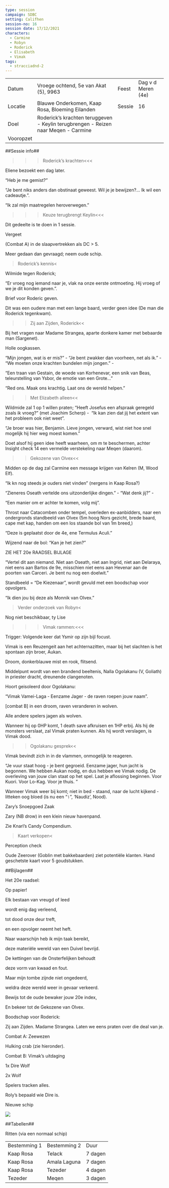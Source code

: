 ```yaml
---
type: session
campaign: SDBC
setting: Califhen
session-no: 16
session date: 17/12/2021
characters:
  - Carmine
  - Robyn
  - Roderick
  - Elisabeth
  - Vimak
tags:
  - stracciadnd-2
---
```

|           |                                                                                    |        |                    |
| --------- | ---------------------------------------------------------------------------------- | ------ | ------------------ |
| Datum     | Vroege ochtend, 5e van Akat (5), 9963                                              | Feest  | Dag v d Meren (4e) |
| Locatie   | Blauwe Onderkomen, Kaap Rosa, Bloeming Eilanden                                    | Sessie | 16                 |
| Doel      | Roderick’s krachten teruggeven - Keylin terugbrengen - Reizen naar Meqen - Carmine |        |                    |
| Vooropzet |                                                                                    |        |                    |

  
  
  

##Sessie info##

>>>Roderick’s krachten<<<

Eliene bezoekt een dag later.

“Heb je me gemist?”

“Je bent niks anders dan obstinaat geweest. Wil je je bewijzen?... Ik wil een cadeautje.”.

“Ik zal mijn maatregelen heroverwegen.”

  

>>>Keuze terugbrengt Keylin<<<

Dit gedeelte is te doen in 1 sessie.

Vergeet  

(Combat A) in de slaapvertrekken als DC > 5.

Meer gedaan dan gevraagd; neem oude schip.

  

>Roderick’s kennis<

Wilmide tegen Roderick;

“Er vroeg nog iemand naar je, vlak na onze eerste ontmoeting. Hij vroeg of we je dit konden geven.”.

Brief voor Roderic geven.

Dit was een oudere man met een lange baard, verder geen idee (De man die Roderick tegenkwam).

  

>>Zij aan Zijden, Roderick<<

Bij het vragen naar Madame Strangea, aparte donkere kamer met bebaarde man (Sargenet).

Holle oogkassen.

“Mijn jongen, wat is er mis?” - “Je bent zwakker dan voorheen, net als ik.” - “We moeten onze krachten bundelen mijn jongen.” - 

“Een traan van Gestain, de woede van Korhenevar, een snik van Beas, teleurstelling van Ysbor, de emotie van een Grote…”

“Red ons. Maak ons krachtig. Laat ons de wereld helpen.”

  

>>Met Elizabeth alleen<<

Wildmide zal 1 op 1 willen praten; “Heeft Josefus een afspraak geregeld zoals ik vroeg?” (met Joachim Scherp) -  “Ik kan zien dat jij het extent van het probleem ook niet weet”. 

“Je broer was hier, Benjamin. Lieve jongen, verward, wist niet hoe snel mogelijk hij hier weg moest komen.”

Doet alsof hij geen idee heeft waarheen, om m te beschermen, achter Insight check 14 een vermelde verstekeling naar Meqen (daarom).

  

>>Gekozene van Olvex<<

Midden op de dag zal Carmine een message krijgen van Kelren (M, Wood Elf).

“Ik kn nog steeds je ouders niet vinden” (nergens in Kaap Rosa?)

“Zieneres Oseath vertelde ons uitzonderlijke dingen.” - “Wat denk jij?” - 

“Een manier om er achter te komen, volg mij”.

  

Throst naar Catacomben onder tempel, overleden ex-aanbidders, naar een ondergronds standbeeld van Olvex (5m hoog Nors gezicht, brede baard, cape met kap, handen om een los staande bol van 1m breed,)

“Deze is geplaatst door de 4e, ene Termulus Aculi.”

Wijzend naar de bol: “Kan je het zien?”

ZIE HET 20e RAADSEL BIJLAGE

  

“Vertel dit aan niemand. Niet aan Oseath, niet aan Ingrid, niet aan Delaraya, niet eens aan Bartos de 9e, misschien niet eens aan Hevenar aan de poorten van Carceri. Je bent nu nog een doelwit.”

Standbeeld = “De Kiezenaar”, wordt gevuld met een boodschap voor opvolgers.

“Ik dien jou bij deze als Monnik van Olvex.”

  

>Verder onderzoek van Robyn<

Nog niet beschikbaar, ty Lise

  

>>>Vimak rammen:<<<

Trigger: Volgende keer dat Ysmir op zijn bijl focust.

  

Vimak is een Reuzengeit aan het achternazitten, maar bij het slachten is het spontaan zijn broer, Aukan.

Droom, donkerblauwe mist en rook, flitsend.

Middelpunt wordt van een brandend beeltenis, Nalla Ogolakanu (V, Goliath) in priester dracht, dreunende clangenoten. 

Hoort geisoleerd door Ogolakanu: 

“Vimak Vamei-Laga - Eenzame Jager - de raven roepen jouw naam”.

  

[combat B] in een droom, raven veranderen in wolven.

Alle andere spelers jagen als wolven.

  

Wanneer hij op 0HP komt, 1 death save afkruisen en 1HP erbij. Als hij de monsters verslaat, zal Vimak praten kunnen. Als hij wordt verslagen, is Vimak dood.

  

>>Ogolakanu gesprek<<

Vimak bevindt zich in in de vlammen, onmogelijk te reageren.

“Je vuur staat hoog - je bent gegroeid. Eenzame jager, hun jacht is begonnen. We hebben Aukan nodig, en dus hebben we Vimak nodig. De overleving van jouw clan staat op het spel. Laat je aflossing beginnen. Voor Kuori. Voor Lo-Kag. Voor je thuis. ”

  

Wanneer Vimak weer bij komt; niet in bed - staand, naar de lucht kijkend - litteken oog bloed (is nu een “ᚾ”, ‘Naudiz’, Nood).

  

Zary’s Snoepgoed Zaak

Zary (NB drow) in een klein nieuw havenpand.

Zie Knarl’s Candy Compendium.

  

>Kaart verkopen<

Perception check

Oude Zeerover (Goblin met bakkebaarden) ziet potentiële klanten. Hand geschetste kaart voor 5 goudstukken.

  

##Bijlagen##

Het 20e raadsel:

Op papier!

  

Elk bestaan van vreugd of leed

wordt enig dag verleend,

tot dood onze deur treft,

en een opvolger neemt het heft.

  

Naar waarschijn heb ik mijn taak bereikt,

deze materiële wereld van een Duivel bevrijd.

De kettingen van de Onsterfelijken behoudt

deze vorm van kwaad en fout.

  

Maar mijn tombe zijnde niet ongedeerd,

weldra deze wereld weer in gevaar verkeerd.

Bewijs tot de oude bewaker jouw 20e index,

En bekeer tot de Gekozene van Olvex.

  

Boodschap voor Roderick:

Zij aan Zijden. Madame Strangea. Laten we eens praten over die deal van je.

  

Combat A: Zeewezen

Hulking crab (zie hieronder).

  

Combat B: Vimak’s uitdaging

1x Dire Wolf

2x Wolf

Spelers tracken alles.

Roly’s bepaald wie Dire is.

  
  
  
  
  
  
  
  
  
  
  
  
  
  
  
  
  
  
  
  
  

Nieuwe schip

![](https://lh3.googleusercontent.com/dveoaxPY9Ps5f65vRzlCYadEJBl5BNTzG50NnEL63dVQacZDkWn7PvIEfLBIZJIC5v27cxnG7K6IOCGe7sIR9Ollyi2IeO0wQwSR4EfurVv07g8MUw7rE1WMiNx_WJ9ZCRXY7P0UsiMQ7z9RBE6J)

  

##Tabellen##

Ritten (via een normaal schip)

|   |   |   |
|---|---|---|
|Bestemming 1|Bestemming 2|Duur|
|Kaap Rosa|Telack|7 dagen|
|Kaap Rosa|Amala Laguna|7 dagen|
|Kaap Rosa|Tezeder|4 dagen|
|Tezeder|Meqen|3 dagen|